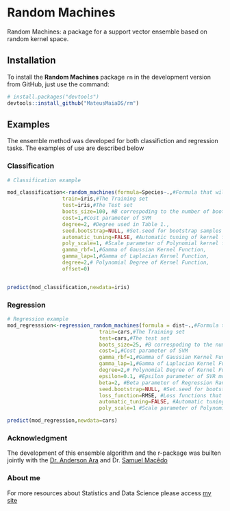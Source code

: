 # Random Machines
Random Machines: a package for a support vector ensemble based on random kernel space.


## Installation

To install the **Random Machines** package `rm` in the development version from GitHub, just use the command:

```r
# install.packages("devtools")
devtools::install_github("MateusMaiaDS/rm")
```

## Examples

The ensemble method was developed for both classifiction and regression tasks. The examples of use are described below

### Classification

```r
# Classification example

mod_classification<-random_machines(formula=Species~.,#Formula that will be used
                  train=iris,#The Training set
                  test=iris,#The Test set
                  boots_size=100, #B correspoding to the number of bootstrap samples
                  cost=1,#Cost parameter of SVM
                  degree=2, #Degree used in Table 1.,
                  seed.bootstrap=NULL, #Set.seed for bootstrap samples
                  automatic_tuning=FALSE, #Automatic tuning of kernel function's hyperparameters proposed by kernlab::ksvm
                  poly_scale=1, #Scale parameter of Polynomial kernel function,
                  gamma_rbf=1,#Gamma of Gaussian Kernel Function,
                  gamma_lap=1,#Gamma of Laplacian Kernel Function,
                  degree=2,# Polynomial Degree of Kernel Function,
                  offset=0)


predict(mod_classification,newdata=iris)
```


### Regression

```r
# Regression example
mod_regresssion<-regression_random_machines(formula = dist~.,#Formula that will be used
                              train=cars,#The Training set
                              test=cars,#The test set
                              boots_size=25, #B correspoding to the number of bootstrap samples
                              cost=1,#Cost parameter of SVM
                              gamma_rbf=1,#Gamma of Gaussian Kernel Function
                              gamma_lap=1,#Gamma of Laplacian Kernel Function
                              degree=2,# Polynomial Degree of Kernel Function
                              epsilon=0.1, #Epsilon parameter of SVR model
                              beta=2, #Beta parameter of Regression Random Machines
                              seed.bootstrap=NULL, #Set.seed for bootstrap samples
                              loss_function=RMSE, #Loss functions that will be used the options are: RMSE, hubber, SRMSE, e_sensitive
                              automatic_tuning=FALSE, #Automatic tuning of kernel function's hyperparameters proposed by kernlab::ksvm
                              poly_scale=1 #Scale parameter of Polynomial kernel function)

predict(mod_regression,newdata=cars)
```

### Acknowledgment

The development of this ensemble algorithm and the r-package was builten jointly with the [Dr. Anderson Ara](http://www.mwstat.com/andersonara/) and Dr. [Samuel Macêdo](https://samuelmacedo.netlify.com/) 


### About me

For more resources about Statistics and Data Science please access [my site](https://learningfromdata.netlify.com/)
